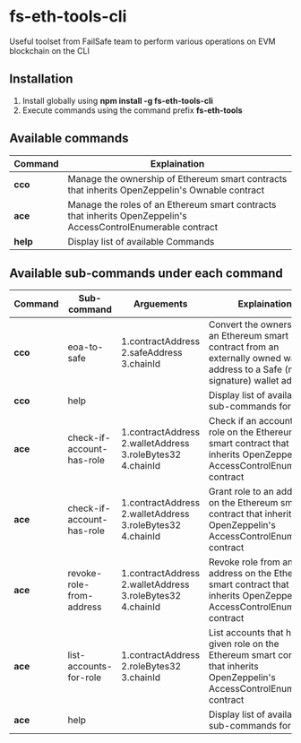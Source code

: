 # fs-eth-tools-cli
Useful toolset from FailSafe team to perform various operations on EVM blockchain on the CLI

## Installation

1. Install globally using **npm install -g fs-eth-tools-cli**
2. Execute commands using the command prefix **fs-eth-tools**

## Available commands

| Command  | Explaination  |
| ------------ | ------------ |
|  **cco** |  Manage the ownership of Ethereum smart contracts that inherits OpenZeppelin's Ownable contract |
|  **ace** | Manage the roles of an Ethereum smart contracts that inherits OpenZeppelin's AccessControlEnumerable contract  |
| **help**| Display list of available Commands |

## Available sub-commands under each command

| Command  | Sub-command  | Arguements  | Explaination  | Example |
| ------------ | ------------ | ------------ | ------------ | ------------ |
| **cco**   | eoa-to-safe  | 1.contractAddress 2.safeAddress 3.chainId  | Convert the ownership of an Ethereum smart contract from an externally owned wallet address to a Safe (multi-signature) wallet address  | fs-eth-tools cco 0x475e0DB6c69117565A85cd6cBc06a917274CE189 0xD503aa20Fd1704B8600933E531804d3d4B58672d 137	|
| **cco**   | help  |   | Display list of available sub-commands for **cco** | fs-eth-tools cco help	|
| **ace**   | check-if-account-has-role  | 1.contractAddress 2.walletAddress 3.roleBytes32 4.chainId  | Check if an account has a role on the Ethereum smart contract that inherits OpenZeppelin's AccessControlEnumerable contract   | fs-eth-tools ace check-if-account-has-role 0x986F5dD85b7C7361ed9Fc4b5094d3C5eD1a34fDa 0xe7804c37c13166fF0b37F5aE0BB07A3aEbb6e245 0x0000000000000000000000000000000000000000000000000000000000000003 137	|
| **ace**   | check-if-account-has-role  | 1.contractAddress 2.walletAddress 3.roleBytes32 4.chainId  | Grant role to an address on the Ethereum smart contract that inherits OpenZeppelin's AccessControlEnumerable contract   | fs-eth-tools ace grant-role-to-address 0x986F5dD85b7C7361ed9Fc4b5094d3C5eD1a34fDa 0xe7804c37c13166fF0b37F5aE0BB07A3aEbb6e245 0x0000000000000000000000000000000000000000000000000000000000000003 137	|
| **ace**   | revoke-role-from-address  | 1.contractAddress 2.walletAddress 3.roleBytes32 4.chainId  | Revoke role from an address on the Ethereum smart contract that inherits OpenZeppelin's AccessControlEnumerable contract   | fs-eth-tools ace revoke-role-from-address 0x986F5dD85b7C7361ed9Fc4b5094d3C5eD1a34fDa 0xe7804c37c13166fF0b37F5aE0BB07A3aEbb6e245 0x0000000000000000000000000000000000000000000000000000000000000003 137	|
| **ace**   | list-accounts-for-role  | 1.contractAddress 2.roleBytes32 3.chainId  | List accounts that have a given role on the Ethereum smart contract that inherits OpenZeppelin's AccessControlEnumerable contract | fs-eth-tools ace list-accounts-for-role 0x986F5dD85b7C7361ed9Fc4b5094d3C5eD1a34fDa 0x0000000000000000000000000000000000000000000000000000000000000003 137	|
| **ace**   | help  |   | Display list of available sub-commands for **ace** | fs-eth-tools ace help	|

